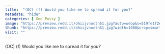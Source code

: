 ```yaml
---
title:  "(OC) (f) Would you like me to spread it for you?"
metadate: "hide"
categories: [ God Pussy ]
image: "https://preview.redd.it/ohiijvnoctn51.jpg?auto=webp&s=519fe1f2e358a86dfabc8bf519fe6f55572ce457"
thumb: "https://preview.redd.it/ohiijvnoctn51.jpg?width=1080&crop=smart&auto=webp&s=6b68fd9db56e98221396d84075361510b20bd5d1"
visit: ""
---
```

(OC) (f) Would you like me to spread it for you?
